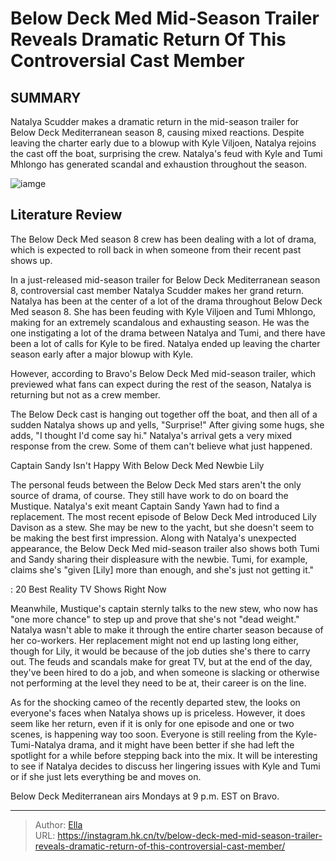 # Below Deck Med Mid-Season Trailer Reveals Dramatic Return Of This Controversial Cast Member


## SUMMARY 



  Natalya Scudder makes a dramatic return in the mid-season trailer for Below Deck Mediterranean season 8, causing mixed reactions.   Despite leaving the charter early due to a blowup with Kyle Viljoen, Natalya rejoins the cast off the boat, surprising the crew.   Natalya&#39;s feud with Kyle and Tumi Mhlongo has generated scandal and exhaustion throughout the season.  

![iamge](https://static1.srcdn.com/wordpress/wp-content/uploads/2023/10/below-deck-mediterranean-how-kyle-viljoen-caused-tumi-natalya-s-feud-will-it-continue-throughout-the-season_.jpg)

## Literature Review
The Below Deck Med season 8 crew has been dealing with a lot of drama, which is expected to roll back in when someone from their recent past shows up.




In a just-released mid-season trailer for Below Deck Mediterranean season 8, controversial cast member Natalya Scudder makes her grand return. Natalya has been at the center of a lot of the drama throughout Below Deck Med season 8. She has been feuding with Kyle Viljoen and Tumi Mhlongo, making for an extremely scandalous and exhausting season. He was the one instigating a lot of the drama between Natalya and Tumi, and there have been a lot of calls for Kyle to be fired. Natalya ended up leaving the charter season early after a major blowup with Kyle.




However, according to Bravo&#39;s Below Deck Med mid-season trailer, which previewed what fans can expect during the rest of the season, Natalya is returning but not as a crew member.


 

The Below Deck cast is hanging out together off the boat, and then all of a sudden Natalya shows up and yells, &#34;Surprise!&#34; After giving some hugs, she adds, &#34;I thought I&#39;d come say hi.&#34; Natalya&#39;s arrival gets a very mixed response from the crew. Some of them can&#39;t believe what just happened.


 Captain Sandy Isn&#39;t Happy With Below Deck Med Newbie Lily 
          

The personal feuds between the Below Deck Med stars aren&#39;t the only source of drama, of course. They still have work to do on board the Mustique. Natalya&#39;s exit meant Captain Sandy Yawn had to find a replacement. The most recent episode of Below Deck Med introduced Lily Davison as a stew. She may be new to the yacht, but she doesn&#39;t seem to be making the best first impression. Along with Natalya&#39;s unexpected appearance, the Below Deck Med mid-season trailer also shows both Tumi and Sandy sharing their displeasure with the newbie. Tumi, for example, claims she&#39;s &#34;given [Lily] more than enough, and she&#39;s just not getting it.&#34;




 : 20 Best Reality TV Shows Right Now

Meanwhile, Mustique&#39;s captain sternly talks to the new stew, who now has &#34;one more chance&#34; to step up and prove that she&#39;s not &#34;dead weight.&#34; Natalya wasn&#39;t able to make it through the entire charter season because of her co-workers. Her replacement might not end up lasting long either, though for Lily, it would be because of the job duties she&#39;s there to carry out. The feuds and scandals make for great TV, but at the end of the day, they&#39;ve been hired to do a job, and when someone is slacking or otherwise not performing at the level they need to be at, their career is on the line.

As for the shocking cameo of the recently departed stew, the looks on everyone&#39;s faces when Natalya shows up is priceless. However, it does seem like her return, even if it is only for one episode and one or two scenes, is happening way too soon. Everyone is still reeling from the Kyle-Tumi-Natalya drama, and it might have been better if she had left the spotlight for a while before stepping back into the mix. It will be interesting to see if Natalya decides to discuss her lingering issues with Kyle and Tumi or if she just lets everything be and moves on.




Below Deck Mediterranean airs Mondays at 9 p.m. EST on Bravo.



---

> Author: [Ella](https://instagram.hk.cn/)  
> URL: https://instagram.hk.cn/tv/below-deck-med-mid-season-trailer-reveals-dramatic-return-of-this-controversial-cast-member/  


